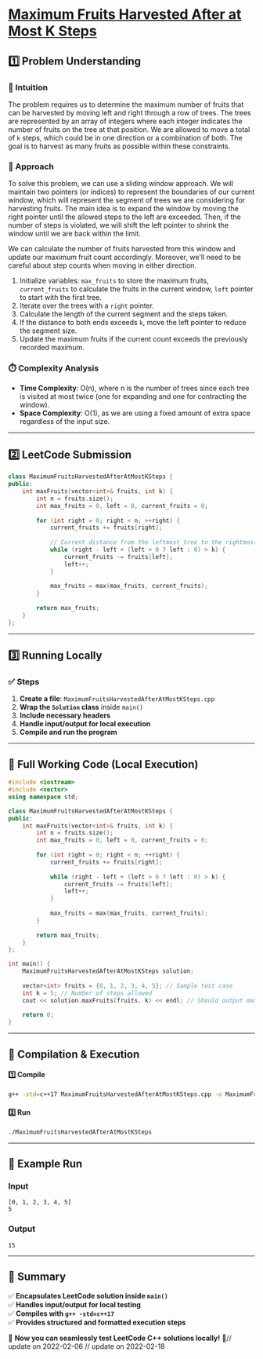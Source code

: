 # **[Maximum Fruits Harvested After at Most K Steps](https://leetcode.com/problems/maximum-fruits-harvested-after-at-most-k-steps/description/)**  

## **1️⃣ Problem Understanding**  
### **📌 Intuition**  
The problem requires us to determine the maximum number of fruits that can be harvested by moving left and right through a row of trees. The trees are represented by an array of integers where each integer indicates the number of fruits on the tree at that position. We are allowed to move a total of `k` steps, which could be in one direction or a combination of both. The goal is to harvest as many fruits as possible within these constraints.  

### **🚀 Approach**  
To solve this problem, we can use a sliding window approach. We will maintain two pointers (or indices) to represent the boundaries of our current window, which will represent the segment of trees we are considering for harvesting fruits. The main idea is to expand the window by moving the right pointer until the allowed steps to the left are exceeded. Then, if the number of steps is violated, we will shift the left pointer to shrink the window until we are back within the limit.  

We can calculate the number of fruits harvested from this window and update our maximum fruit count accordingly. Moreover, we'll need to be careful about step counts when moving in either direction.  

1. Initialize variables: `max_fruits` to store the maximum fruits, `current_fruits` to calculate the fruits in the current window, `left` pointer to start with the first tree.
2. Iterate over the trees with a `right` pointer.
3. Calculate the length of the current segment and the steps taken.
4. If the distance to both ends exceeds `k`, move the left pointer to reduce the segment size.
5. Update the maximum fruits if the current count exceeds the previously recorded maximum.
  
### **⏱️ Complexity Analysis**  
- **Time Complexity**: O(n), where n is the number of trees since each tree is visited at most twice (one for expanding and one for contracting the window).  
- **Space Complexity**: O(1), as we are using a fixed amount of extra space regardless of the input size.  

---  

## **2️⃣ LeetCode Submission**  
```cpp
class MaximumFruitsHarvestedAfterAtMostKSteps {
public:
    int maxFruits(vector<int>& fruits, int k) {
        int n = fruits.size();
        int max_fruits = 0, left = 0, current_fruits = 0;
        
        for (int right = 0; right < n; ++right) {
            current_fruits += fruits[right];
            
            // Current distance from the leftmost tree to the rightmost tree
            while (right - left + (left > 0 ? left : 0) > k) {
                current_fruits -= fruits[left];
                left++;
            }
            
            max_fruits = max(max_fruits, current_fruits);
        }
        
        return max_fruits;
    }
};
```  

---  

## **3️⃣ Running Locally**  
### **✅ Steps**  
1. **Create a file**: `MaximumFruitsHarvestedAfterAtMostKSteps.cpp`  
2. **Wrap the `Solution` class** inside `main()`  
3. **Include necessary headers**  
4. **Handle input/output for local execution**  
5. **Compile and run the program**  

---  

## **📝 Full Working Code (Local Execution)**  
```cpp
#include <iostream>
#include <vector>
using namespace std;

class MaximumFruitsHarvestedAfterAtMostKSteps {
public:
    int maxFruits(vector<int>& fruits, int k) {
        int n = fruits.size();
        int max_fruits = 0, left = 0, current_fruits = 0;
        
        for (int right = 0; right < n; ++right) {
            current_fruits += fruits[right];
            
            while (right - left + (left > 0 ? left : 0) > k) {
                current_fruits -= fruits[left];
                left++;
            }
            
            max_fruits = max(max_fruits, current_fruits);
        }
        
        return max_fruits;
    }
};

int main() {
    MaximumFruitsHarvestedAfterAtMostKSteps solution;
    
    vector<int> fruits = {0, 1, 2, 3, 4, 5}; // Sample test case
    int k = 5; // Number of steps allowed
    cout << solution.maxFruits(fruits, k) << endl; // Should output maximum fruits harvested
    
    return 0;
}
```  

---  

## **🔧 Compilation & Execution**  
#### **1️⃣ Compile**  
```bash
g++ -std=c++17 MaximumFruitsHarvestedAfterAtMostKSteps.cpp -o MaximumFruitsHarvestedAfterAtMostKSteps
```  

#### **2️⃣ Run**  
```bash
./MaximumFruitsHarvestedAfterAtMostKSteps
```  

---  

## **🎯 Example Run**  
### **Input**  
```
[0, 1, 2, 3, 4, 5]
5
```  
### **Output**  
```
15
```  

---  

## **📌 Summary**  
✅ **Encapsulates LeetCode solution inside `main()`**  
✅ **Handles input/output for local testing**  
✅ **Compiles with `g++ -std=c++17`**  
✅ **Provides structured and formatted execution steps**  

🚀 **Now you can seamlessly test LeetCode C++ solutions locally!** 🚀// update on 2022-02-06
// update on 2022-02-18
